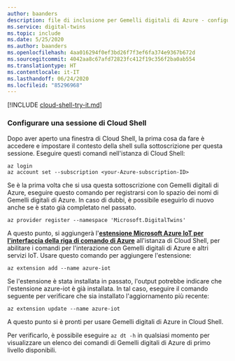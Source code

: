 ```yaml
---
author: baanders
description: file di inclusione per Gemelli digitali di Azure - configurare Cloud Shell e l'estensione IoT
ms.service: digital-twins
ms.topic: include
ms.date: 5/25/2020
ms.author: baanders
ms.openlocfilehash: 4aa016294f0ef3bd26f7f3ef6fa374e9367b672d
ms.sourcegitcommit: 4042aa8c67afd72823fc412f19c356f2ba0ab554
ms.translationtype: HT
ms.contentlocale: it-IT
ms.lasthandoff: 06/24/2020
ms.locfileid: "85296968"
---
```

[!INCLUDE [cloud-shell-try-it.md](cloud-shell-try-it.md)]

### <a name="set-up-cloud-shell-session"></a>Configurare una sessione di Cloud Shell

Dopo aver aperto una finestra di Cloud Shell, la prima cosa da fare è accedere e impostare il contesto della shell sulla sottoscrizione per questa sessione. Eseguire questi comandi nell'istanza di Cloud Shell:

```azurecli
az login
az account set --subscription <your-Azure-subscription-ID>
```

Se è la prima volta che si usa questa sottoscrizione con Gemelli digitali di Azure, eseguire questo comando per registrarsi con lo spazio dei nomi di Gemelli digitali di Azure. In caso di dubbi, è possibile eseguirlo di nuovo anche se è stato già completato nel passato.

```azurecli
az provider register --namespace 'Microsoft.DigitalTwins'
```

A questo punto, si aggiungerà l'[**estensione Microsoft Azure IoT per l'interfaccia della riga di comando di Azure**](https://docs.microsoft.com/cli/azure/ext/azure-iot/iot?view=azure-cli-latest) all'istanza di Cloud Shell, per abilitare i comandi per l'interazione con Gemelli digitali di Azure e altri servizi IoT. Usare questo comando per aggiungere l'estensione:

   ```azurecli-interactive
   az extension add --name azure-iot
   ```

Se l'estensione è stata installata in passato, l'output potrebbe indicare che l'estensione azure-iot è già installata. In tal caso, eseguire il comando seguente per verificare che sia installato l'aggiornamento più recente: 

   ```azurecli-interactive
   az extension update --name azure-iot
   ```

A questo punto si è pronti per usare Gemelli digitali di Azure in Cloud Shell.

Per verificarlo, è possibile eseguire `az dt -h` in qualsiasi momento per visualizzare un elenco dei comandi di Gemelli digitali di Azure di primo livello disponibili.